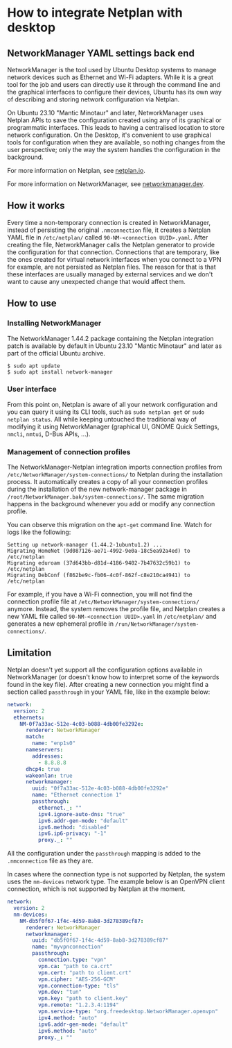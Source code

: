 # How to integrate Netplan with desktop

## NetworkManager YAML settings back end

NetworkManager is the tool used by Ubuntu Desktop systems to manage
network devices such as Ethernet and Wi-Fi adapters. While it is a great
tool for the job and users can directly use it through the command line
and the graphical interfaces to configure their devices, Ubuntu has its
own way of describing and storing network configuration via Netplan.

On Ubuntu 23.10 "Mantic Minotaur" and later, NetworkManager uses Netplan APIs
to save the configuration created using any of its graphical or programmatic
interfaces. This leads to having a centralised location to store network
configuration. On the Desktop, it's convenient to use graphical tools for
configuration when they are available, so nothing changes from the user
perspective; only the way the system handles the configuration in the background.

For more information on Netplan, see [netplan.io](https://netplan.io).

For more information on NetworkManager, see [networkmanager.dev](https://networkmanager.dev).

## How it works

Every time a non-temporary connection is created in NetworkManager, instead
of persisting the original `.nmconnection` file, it creates a Netplan YAML
file in `/etc/netplan/` called `90-NM-<connection UUID>.yaml`. After creating
the file, NetworkManager calls the Netplan generator to provide the
configuration for that connection. Connections that are temporary, like the ones
created for virtual network interfaces when you connect to a VPN for example,
are not persisted as Netplan files. The reason for that is that these interfaces
are usually managed by external services and we don't want to cause any
unexpected change that would affect them.

## How to use

### Installing NetworkManager

The NetworkManager 1.44.2 package containing the Netplan integration patch
is available by default in Ubuntu 23.10 "Mantic Minotaur" and later as part of
the official Ubuntu archive.

```
$ sudo apt update
$ sudo apt install network-manager
```

### User interface

From this point on, Netplan is aware of all your network configuration and
you can query it using its CLI tools, such as `sudo netplan get` or `sudo
netplan status`. All while keeping untouched the traditional way of modifying
it using NetworkManager (graphical UI, GNOME Quick Settings, `nmcli`,
`nmtui`, D-Bus APIs, ...).

### Management of connection profiles

The NetworkManager-Netplan integration imports connection profiles from
`/etc/NetworkManager/system-connections/` to Netplan during the installation
process. It automatically creates a copy of all your connection profiles during
the installation of the new network-manager package in
`/root/NetworkManager.bak/system-connections/`. The same migration happens
in the background whenever you add or modify any connection profile.

You can observe this migration on the `apt-get` command line. Watch for
logs like the following:

```
Setting up network-manager (1.44.2-1ubuntu1.2) ...
Migrating HomeNet (9d087126-ae71-4992-9e0a-18c5ea92a4ed) to /etc/netplan
Migrating eduroam (37d643bb-d81d-4186-9402-7b47632c59b1) to /etc/netplan
Migrating DebConf (f862be9c-fb06-4c0f-862f-c8e210ca4941) to /etc/netplan
```

For example, if you have a Wi-Fi connection, you will not find the connection
profile file at `/etc/NetworkManager/system-connections/` anymore. Instead,
the system removes the profile file, and Netplan creates a new YAML file called
`90-NM-<connection UUID>.yaml` in `/etc/netplan/` and generates a new ephemeral
profile in `/run/NetworkManager/system-connections/`.

## Limitation

Netplan doesn't yet support all the configuration options available in
NetworkManager (or doesn't know how to interpret some of the keywords
found in the key file). After creating a new connection you might find
a section called `passthrough` in your YAML file, like in the example below:

```yaml
network:
  version: 2
  ethernets:
    NM-0f7a33ac-512e-4c03-b088-4db00fe3292e:
      renderer: NetworkManager
      match:
        name: "enp1s0"
      nameservers:
        addresses:
          - 8.8.8.8
      dhcp4: true
      wakeonlan: true
      networkmanager:
        uuid: "0f7a33ac-512e-4c03-b088-4db00fe3292e"
        name: "Ethernet connection 1"
        passthrough:
          ethernet._: ""
          ipv4.ignore-auto-dns: "true"
          ipv6.addr-gen-mode: "default"
          ipv6.method: "disabled"
          ipv6.ip6-privacy: "-1"
          proxy._: ""
```

All the configuration under the `passthrough` mapping is added to
the `.nmconnection` file as they are.

In cases where the connection type is not supported by Netplan, the system uses
the `nm-devices` network type. The example below is an OpenVPN client
connection, which is not supported by Netplan at the moment.

```yaml
network:
  version: 2
  nm-devices:
    NM-db5f0f67-1f4c-4d59-8ab8-3d278389cf87:
      renderer: NetworkManager
      networkmanager:
        uuid: "db5f0f67-1f4c-4d59-8ab8-3d278389cf87"
        name: "myvpnconnection"
        passthrough:
          connection.type: "vpn"
          vpn.ca: "path to ca.crt"
          vpn.cert: "path to client.crt"
          vpn.cipher: "AES-256-GCM"
          vpn.connection-type: "tls"
          vpn.dev: "tun"
          vpn.key: "path to client.key"
          vpn.remote: "1.2.3.4:1194"
          vpn.service-type: "org.freedesktop.NetworkManager.openvpn"
          ipv4.method: "auto"
          ipv6.addr-gen-mode: "default"
          ipv6.method: "auto"
          proxy._: ""
```
